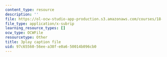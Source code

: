 ```yaml
---
content_type: resource
description: ''
file: https://ol-ocw-studio-app-production.s3.amazonaws.com/courses/18-01sc-single-variable-calculus-fall-2010/97c6556056eea38fe0a650014b096cb0_21784.srt
file_type: application/x-subrip
learning_resource_types: []
ocw_type: OCWFile
resourcetype: Other
title: 3play caption file
uid: 97c65560-56ee-a38f-e0a6-50014b096cb0
---
```

